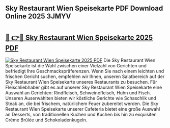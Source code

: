 ## Sky Restaurant Wien Speisekarte PDF Download Online 2025 3JMYV

# <h2><a href="http://gccei3.nevu.top/?p=Sky+Restaurant+Wien+Speisekarte">🔗 👉🔴 Sky Restaurant Wien Speisekarte 2025 PDF</a></h2>

[![Sky Restaurant Wien Speisekarte 2025 PDF](https://i.imgur.com/dBaPXMq.png)](http://gccei3.nevu.top/?p=Sky+Restaurant+Wien+Speisekarte)
Die Sky Restaurant Wien Speisekarte ist die Wahl zwischen einer Vielzahl von Gerichten und befriedigt Ihre Geschmackspräferenzen. Wenn Sie nach einem leichten und frischen Gericht suchen, empfehlen wir Ihnen, unseren Salatbereich auf der Sky Restaurant Wien Speisekarte unseres Restaurants zu besuchen. Für Fleischliebhaber gibt es auf unserer Sky Restaurant Wien Speisekarte eine Auswahl an Gerichten: Rindfleisch, Schweinefleisch, Huhn und Fisch. Unseren Auserwählten bieten wir köstliche Gerichte wie Schaschlik und Steak an, die bei frischem, natürlichem Feuer zubereitet werden. Die Sky Restaurant Wien Speisekarte unserer Cafeteria bietet eine große Auswahl an Desserts, von traditionellen Kuchen und Kuchen bis hin zu exquisiten Crème Brûlée und Schokoladenkugeln.
